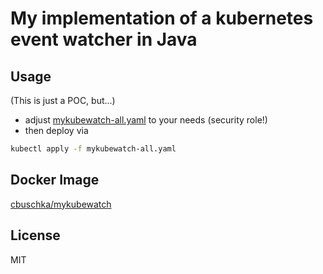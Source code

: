 # My implementation of a kubernetes event watcher in Java

## Usage
(This is just a POC, but...)
* adjust [mykubewatch-all.yaml](./mykubewatch-all.yaml) to your needs (security role!)
* then deploy via
```bash
kubectl apply -f mykubewatch-all.yaml
```

## Docker Image
[cbuschka/mykubewatch](https://hub.docker.com/r/cbuschka/mykubewatch)

## License

MIT
